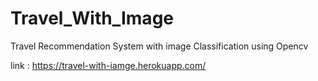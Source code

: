 # Travel_With_Image
Travel Recommendation System with image Classification using Opencv

link : https://travel-with-iamge.herokuapp.com/

